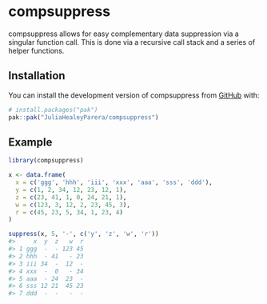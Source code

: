 
# compsuppress

<!-- badges: start -->

<!-- badges: end -->

compsuppress allows for easy complementary data suppression via a
singular function call. This is done via a recursive call stack and a
series of helper functions.

## Installation

You can install the development version of compsuppress from
[GitHub](https://github.com/) with:

``` r
# install.packages("pak")
pak::pak("JuliaHealeyParera/compsuppress")
```

## Example

``` r
library(compsuppress)

x <- data.frame( 
  x = c('ggg', 'hhh', 'iii', 'xxx', 'aaa', 'sss', 'ddd'),
  y = c(1, 2, 34, 12, 23, 12, 1),
  z = c(23, 41, 1, 0, 24, 21, 1),
  w = c(123, 3, 12, 2, 23, 45, 3), 
  r = c(45, 23, 5, 34, 1, 23, 4)
)

suppress(x, 5, '-', c('y', 'z', 'w', 'r'))
#>     x  y  z   w  r
#> 1 ggg  -  - 123 45
#> 2 hhh  - 41   - 23
#> 3 iii 34  -  12  -
#> 4 xxx  -  0   - 34
#> 5 aaa  - 24  23  -
#> 6 sss 12 21  45 23
#> 7 ddd  -  -   -  -
```
